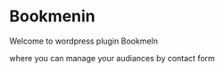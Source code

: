 # Bookmenin

Welcome to wordpress plugin BookmeIn

where you can manage your audiances by contact form
